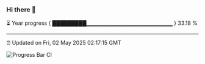 ### Hi there 👋

⏳ Year progress { █████████▁▁▁▁▁▁▁▁▁▁▁▁▁▁▁▁▁▁▁▁▁ } 33.18 %

---

⏰ Updated on Fri, 02 May 2025 02:17:15 GMT

![Progress Bar CI](https://github.com/IshwaranRudhara/GIT-ACTION/workflows/Progress%20Bar%20CI/badge.svg)
